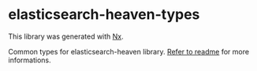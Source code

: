 # elasticsearch-heaven-types

This library was generated with [Nx](https://nx.dev).

Common types for elasticsearch-heaven library. [Refer to readme](https://github.com/TheSoftwareHouse/elasticsearch-heaven/blob/master/README.md) for more informations.
